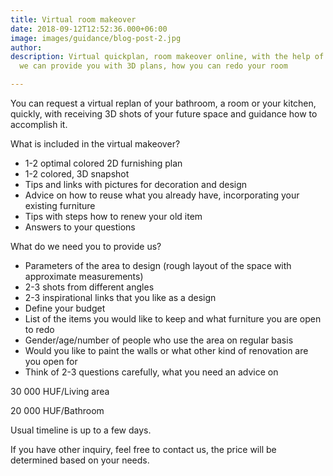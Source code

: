 ```yaml
---
title: Virtual room makeover
date: 2018-09-12T12:52:36.000+06:00
image: images/guidance/blog-post-2.jpg
author: 
description: Virtual quickplan, room makeover online, with the help of interior designer
  we can provide you with 3D plans, how you can redo your room

---
```

You can request a virtual replan of your bathroom, a room or your kitchen, quickly, with receiving 3D shots of your future space and guidance how to accomplish it.




What is included in the virtual makeover?
- 1-2 optimal colored 2D furnishing plan
- 1-2 colored, 3D snapshot
- Tips and links with pictures for decoration and design
- Advice on how to reuse what you already have, incorporating your existing furniture
- Tips with steps how to renew your old item
- Answers to your questions

What do we need you to provide us?
- Parameters of the area to design (rough layout of the space with approximate measurements) 
- 2-3 shots from different angles  
- 2-3 inspirational links that you like as a design
- Define your budget 
- List of the items you would like to keep and what furniture you are open to redo
- Gender/age/number of people who use the area on regular basis 
- Would you like to paint the walls or what other kind of renovation are you open for 
- Think of 2-3 questions carefully, what you need an advice on 

30 000 HUF/Living area

20 000 HUF/Bathroom

Usual timeline is up to a few days. 

If you have other inquiry, feel free to contact us, the price will be determined based on your needs.